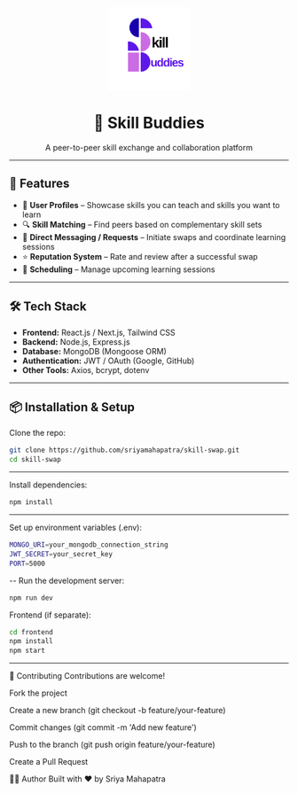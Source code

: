 <p align="center">
  <img src="./frontend/src/assets/SkillSwap (2).png" alt="Skill Buddies Logo" width="150"/>
</p>


<h1 align="center">🤝 Skill Buddies</h1>
<p align="center">A peer-to-peer skill exchange and collaboration platform</p>

---

## 🚀 Features
- 👤 **User Profiles** – Showcase skills you can teach and skills you want to learn  
- 🔍 **Skill Matching** – Find peers based on complementary skill sets  
- 💬 **Direct Messaging / Requests** – Initiate swaps and coordinate learning sessions  
- ⭐ **Reputation System** – Rate and review after a successful swap  
- 📅 **Scheduling** – Manage upcoming learning sessions  

---

## 🛠️ Tech Stack
- **Frontend:** React.js / Next.js, Tailwind CSS  
- **Backend:** Node.js, Express.js  
- **Database:** MongoDB (Mongoose ORM)  
- **Authentication:** JWT / OAuth (Google, GitHub)  
- **Other Tools:** Axios, bcrypt, dotenv  

---

## 📦 Installation & Setup

Clone the repo:
```bash
git clone https://github.com/sriyamahapatra/skill-swap.git
cd skill-swap
```
---
Install dependencies:
```bash
npm install
```
---
Set up environment variables (.env):
```bash
MONGO_URI=your_mongodb_connection_string
JWT_SECRET=your_secret_key
PORT=5000
```
--
Run the development server:
```bash
npm run dev
```

Frontend (if separate):
```bash
cd frontend
npm install
npm start
```
---
🤝 Contributing
Contributions are welcome!

Fork the project

Create a new branch (git checkout -b feature/your-feature)

Commit changes (git commit -m 'Add new feature')

Push to the branch (git push origin feature/your-feature)

Create a Pull Request

👩‍💻 Author
Built with ❤️ by Sriya Mahapatra
